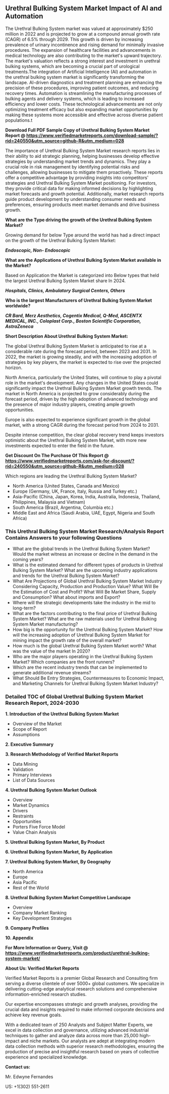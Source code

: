 <h2>Urethral Bulking System Market Impact of AI and Automation</h2>The Urethral Bulking System market was valued at approximately $250 million in 2022 and is projected to grow at a compound annual growth rate (CAGR) of 6.5% through 2029. This growth is driven by increasing prevalence of urinary incontinence and rising demand for minimally invasive procedures. The expansion of healthcare facilities and advancements in medical technology are also contributing to the market's upward trajectory. The market's valuation reflects a strong interest and investment in urethral bulking systems, which are becoming a crucial part of urological treatments.The integration of Artificial Intelligence (AI) and automation in the urethral bulking system market is significantly transforming the landscape. AI-driven diagnostics and treatment planning are enhancing the precision of these procedures, improving patient outcomes, and reducing recovery times. Automation is streamlining the manufacturing processes of bulking agents and delivery systems, which is leading to increased efficiency and lower costs. These technological advancements are not only optimizing treatment efficacy but also expanding market opportunities by making these systems more accessible and effective across diverse patient populations.t</p><p id="" class=""><strong>Download Full PDF Sample Copy of Urethral Bulking System Market Report @ <a href="https://www.verifiedmarketreports.com/download-sample/?rid=240550&utm_source=github-R&utm_medium=028" target="_blank">https://www.verifiedmarketreports.com/download-sample/?rid=240550&utm_source=github-R&utm_medium=028</a></strong></p><p>The importance of&nbsp;Urethral Bulking System Market research reports lies in their ability to aid strategic planning, helping businesses develop effective strategies by understanding market trends and dynamics. They play a crucial role in risk management by identifying potential risks and challenges, allowing businesses to mitigate them proactively. These reports offer a competitive advantage by providing insights into competitors' strategies and Urethral Bulking System Market positioning. For investors, they provide critical data for making informed decisions by highlighting market forecasts and growth potential. Additionally, market research reports guide product development by understanding consumer needs and preferences, ensuring products meet market demands and drive business growth.</p><p><strong>What are the&nbsp;Type driving the growth of the Urethral Bulking System Market?</strong></p><p id="" class="">Growing demand for below Type around the world has had a direct impact on the growth of the Urethral Bulking System Market:</p><em><strong>Endoscopic, Non- Endoscopic</strong></em></p><strong>What are the&nbsp;Applications&nbsp;of Urethral Bulking System Market available in the Market?</strong></p><p id="" class="">Based on Application the Market is categorized into Below types that held the largest Urethral Bulking System Market share In 2024.</p><em><strong>Hospitals, Clinics, Ambulatory Surgical Centers, Others</strong></em></p><strong>Who is the largest Manufacturers of Urethral Bulking System Market worldwide?</strong></p><p><em><strong>CR Bard, Merz Aesthetics, Cogentix Medical, Q-Med, ASCENTX MEDICAL, INC., Coloplast Corp., Boston Scientific Corporation, AstraZeneca</strong></em></p><p id="" class=""><strong>Short Description About Urethral Bulking System Market:</strong></p><p>The global Urethral Bulking System Market is anticipated to rise at a considerable rate during the forecast period, between 2023 and 2031. In 2022, the market is growing steadily, and with the increasing adoption of strategies by key players, the market is expected to rise over the projected horizon.</p><p>North America, particularly the United States, will continue to play a pivotal role in the market's development. Any changes in the United States could significantly impact the Urethral Bulking System Market growth trends. The market in North America is projected to grow considerably during the forecast period, driven by the high adoption of advanced technology and the presence of major industry players, creating ample growth opportunities.</p><p>Europe is also expected to experience significant growth in the global market, with a strong CAGR during the forecast period from 2024 to 2031.</p><p>Despite intense competition, the clear global recovery trend keeps investors optimistic about the Urethral Bulking System Market, with more new investments expected to enter the field in the future.</p><p id="" class=""><strong>Get Discount On The Purchase Of This Report @ <a href="https://www.verifiedmarketreports.com/ask-for-discount/?rid=240550&utm_source=github-R&utm_medium=028" target="_blank">https://www.verifiedmarketreports.com/ask-for-discount/?rid=240550&utm_source=github-R&utm_medium=028</a></strong></p>Which regions are leading the Urethral Bulking System Market?</p><ul><li>North America (United States, Canada and Mexico)</li><li>Europe (Germany, UK, France, Italy, Russia and Turkey etc.)</li><li>Asia-Pacific (China, Japan, Korea, India, Australia, Indonesia, Thailand, Philippines, Malaysia and Vietnam)</li><li>South America (Brazil, Argentina, Columbia etc.)</li><li>Middle East and Africa (Saudi Arabia, UAE, Egypt, Nigeria and South Africa)</li></ul><h3 id="" class="">This Urethral Bulking System Market Research/Analysis Report Contains Answers to your following Questions</h3><ul><li>What are the global trends in the Urethral Bulking System Market? Would the market witness an increase or decline in the demand in the coming years?</li><li>What is the estimated demand for different types of products in Urethral Bulking System Market? What are the upcoming industry applications and trends for the Urethral Bulking System Market?</li><li>What Are Projections of Global Urethral Bulking System Market Industry Considering Capacity, Production and Production Value? What Will Be the Estimation of Cost and Profit? What Will Be Market Share, Supply and Consumption? What about imports and Export?</li><li>Where will the strategic developments take the industry in the mid to long-term?</li><li>What are the factors contributing to the final price of Urethral Bulking System Market? What are the raw materials used for Urethral Bulking System Market manufacturing?</li><li>How big is the opportunity for the Urethral Bulking System Market? How will the increasing adoption of Urethral Bulking System Market for mining impact the growth rate of the overall market?</li><li>How much is the global Urethral Bulking System Market worth? What was the value of the market In 2020?</li><li>Who are the major players operating in the Urethral Bulking System Market? Which companies are the front runners?</li><li>Which are the recent industry trends that can be implemented to generate additional revenue streams?</li><li>What Should Be Entry Strategies, Countermeasures to Economic Impact, and Marketing Channels for Urethral Bulking System Market Industry?</li></ul><h3 id="" class="">Detailed TOC of Global Urethral Bulking System Market Research Report, 2024-2030</h3><p id="" class=""><strong>1. Introduction of the Urethral Bulking System Market</strong></p><ul><li>Overview of the Market</li><li>Scope of Report</li><li>Assumptions</li></ul><p id="" class=""><strong>2. Executive Summary</strong></p><p id="" class=""><strong>3. Research Methodology of Verified Market Reports</strong></p><ul><li>Data Mining</li><li>Validation</li><li>Primary Interviews</li><li>List of Data Sources</li></ul><p id="" class=""><strong>4. Urethral Bulking System Market Outlook</strong></p><ul><li>Overview</li><li>Market Dynamics</li><li>Drivers</li><li>Restraints</li><li>Opportunities</li><li>Porters Five Force Model</li><li>Value Chain Analysis</li></ul><p id="" class=""><strong>5. Urethral Bulking System Market, By Product</strong></p><p id="" class=""><strong>6. Urethral Bulking System Market, By Application</strong></p><p id="" class=""><strong>7. Urethral Bulking System Market, By Geography</strong></p><ul><li>North America</li><li>Europe</li><li>Asia Pacific</li><li>Rest of the World</li></ul><p id="" class=""><strong>8. Urethral Bulking System Market Competitive Landscape</strong></p><ul><li>Overview</li><li>Company Market Ranking</li><li>Key Development Strategies</li></ul><p id="" class=""><strong>9. Company Profiles</strong></p><p id="" class=""><strong>10. Appendix</strong></p><p id="" class=""><strong>For More Information or Query, Visit @ <a href="https://www.verifiedmarketreports.com/product/urethral-bulking-system-market/" target="_blank">https://www.verifiedmarketreports.com/product/urethral-bulking-system-market/</a></strong></p><p id="" class=""><strong>About Us: Verified Market Reports</strong></p><p id="" class="">Verified Market Reports is a premier Global Research and Consulting firm serving a diverse clientele of over 5000+ global customers. We specialize in delivering cutting-edge analytical research solutions and comprehensive information-enriched research studies.</p><p id="" class="">Our expertise encompasses strategic and growth analyses, providing the crucial data and insights required to make informed corporate decisions and achieve key revenue goals.</p><p id="" class="">With a dedicated team of 250 Analysts and Subject Matter Experts, we excel in data collection and governance, utilizing advanced industrial techniques to gather and analyze data across more than 25,000 high-impact and niche markets. Our analysts are adept at integrating modern data collection methods with superior research methodologies, ensuring the production of precise and insightful research based on years of collective experience and specialized knowledge.</p><p id="" class=""><strong>Contact us:</strong></p><p id="" class="">Mr. Edwyne Fernandes</p><p id="" class="">US: +1(302) 551-2611</p>